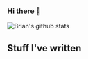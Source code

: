 ### Hi there 👋

<!--
**Brianzchen/Brianzchen** is a ✨ _special_ ✨ repository because its `README.md` (this file) appears on your GitHub profile.

Here are some ideas to get you started:

- 🔭 I’m currently working on ...
- 🌱 I’m currently learning ...
- 👯 I’m looking to collaborate on ...
- 🤔 I’m looking for help with ...
- 💬 Ask me about ...
- 📫 How to reach me: ...
- 😄 Pronouns: ...
- ⚡ Fun fact: ...
-->

<img
  src="https://github-readme-stats.vercel.app/api?username=brianzchen&show_icons=true"
  alt="Brian's github stats"
/>

## Stuff I've written
<!-- BLOG-POST-LIST:START -->
<!-- BLOG-POST-LIST:END -->
